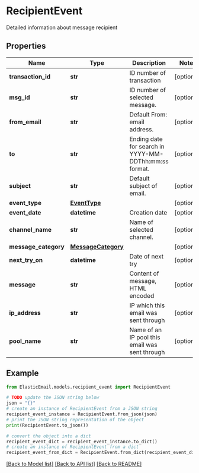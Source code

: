 # RecipientEvent

Detailed information about message recipient

## Properties

Name | Type | Description | Notes
------------ | ------------- | ------------- | -------------
**transaction_id** | **str** | ID number of transaction | [optional] 
**msg_id** | **str** | ID number of selected message. | [optional] 
**from_email** | **str** | Default From: email address. | [optional] 
**to** | **str** | Ending date for search in YYYY-MM-DDThh:mm:ss format. | [optional] 
**subject** | **str** | Default subject of email. | [optional] 
**event_type** | [**EventType**](EventType.md) |  | [optional] 
**event_date** | **datetime** | Creation date | [optional] 
**channel_name** | **str** | Name of selected channel. | [optional] 
**message_category** | [**MessageCategory**](MessageCategory.md) |  | [optional] 
**next_try_on** | **datetime** | Date of next try | [optional] 
**message** | **str** | Content of message, HTML encoded | [optional] 
**ip_address** | **str** | IP which this email was sent through | [optional] 
**pool_name** | **str** | Name of an IP pool this email was sent through | [optional] 

## Example

```python
from ElasticEmail.models.recipient_event import RecipientEvent

# TODO update the JSON string below
json = "{}"
# create an instance of RecipientEvent from a JSON string
recipient_event_instance = RecipientEvent.from_json(json)
# print the JSON string representation of the object
print(RecipientEvent.to_json())

# convert the object into a dict
recipient_event_dict = recipient_event_instance.to_dict()
# create an instance of RecipientEvent from a dict
recipient_event_from_dict = RecipientEvent.from_dict(recipient_event_dict)
```
[[Back to Model list]](../README.md#documentation-for-models) [[Back to API list]](../README.md#documentation-for-api-endpoints) [[Back to README]](../README.md)


